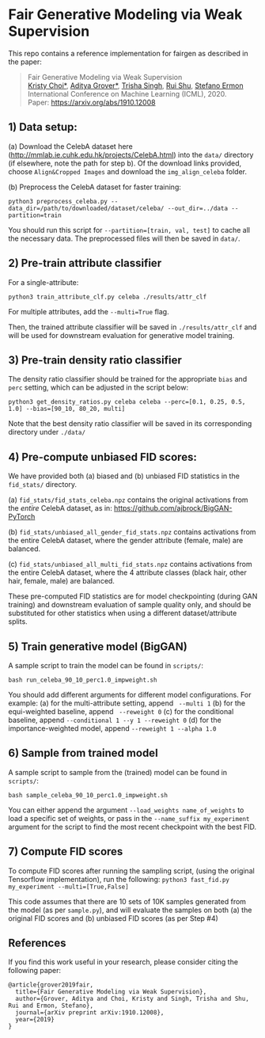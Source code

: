 # Fair Generative Modeling via Weak Supervision
This repo contains a reference implementation for fairgen as described in the paper:
> Fair Generative Modeling via Weak Supervision </br>
> [Kristy Choi*](http://kristychoi.com/), [Aditya Grover*](http://aditya-grover.github.io/), [Trisha Singh](https://profiles.stanford.edu/trisha-singh), [Rui Shu](http://ruishu.io/about/), [Stefano Ermon](https://cs.stanford.edu/~ermon/) </br>
> International Conference on Machine Learning (ICML), 2020. </br>
> Paper: https://arxiv.org/abs/1910.12008 </br>


## 1) Data setup:
(a) Download the CelebA dataset here (http://mmlab.ie.cuhk.edu.hk/projects/CelebA.html) into the `data/` directory (if elsewhere, note the path for step b). Of the download links provided, choose `Align&Cropped Images` and download the `img_align_celeba` folder.

(b) Preprocess the CelebA dataset for faster training:
```
python3 preprocess_celeba.py --data_dir=/path/to/downloaded/dataset/celeba/ --out_dir=../data --partition=train
```

You should run this script for `--partition=[train, val, test]` to cache all the necessary data. The preprocessed files will then be saved in `data/`.


## 2) Pre-train attribute classifier
For a single-attribute:
```
python3 train_attribute_clf.py celeba ./results/attr_clf
```

For multiple attributes, add the `--multi=True` flag.

Then, the trained attribute classifier will be saved in `./results/attr_clf` and will be used for downstream evaluation for generative model training.


## 3) Pre-train density ratio classifier
The density ratio classifier should be trained for the appropriate `bias` and `perc` setting, which can be adjusted in the script below:
```
python3 get_density_ratios.py celeba celeba --perc=[0.1, 0.25, 0.5, 1.0] --bias=[90_10, 80_20, multi]
```
Note that the best density ratio classifier will be saved in its corresponding directory under `./data/`


## 4) Pre-compute unbiased FID scores:
We have provided both (a) biased and (b) unbiased FID statistics in the `fid_stats/` directory.

(a) `fid_stats/fid_stats_celeba.npz` contains the original activations from the *entire* CelebA dataset, as in: https://github.com/ajbrock/BigGAN-PyTorch

(b) `fid_stats/unbiased_all_gender_fid_stats.npz` contains activations from the entire CelebA dataset, where the gender attribute (female, male) are balanced.

(c) `fid_stats/unbiased_all_multi_fid_stats.npz` contains activations from the entire CelebA dataset, where the 4 attribute classes (black hair, other hair, female, male) are balanced.

These pre-computed FID statistics are for model checkpointing (during GAN training) and downstream evaluation of sample quality only, and should be substituted for other statistics when using a different dataset/attribute splits.


## 5) Train generative model (BigGAN)
A sample script to train the model can be found in `scripts/`:

`bash run_celeba_90_10_perc1.0_impweight.sh`

You should add different arguments for different model configurations. For example:
(a) for the multi-attribute setting, append ` --multi 1`
(b) for the equi-weighted baseline, append ` --reweight 0`
(c) for the conditional baseline, append `--conditional 1 --y 1 --reweight 0`
(d) for the importance-weighted model, append `--reweight 1 --alpha 1.0`


## 6) Sample from trained model
A sample script to sample from the (trained) model can be found in `scripts/`:

`bash sample_celeba_90_10_perc1.0_impweight.sh`

You can either append the argument `--load_weights name_of_weights` to load a specific set of weights, or pass in the `--name_suffix my_experiment` argument for the script to find the most recent checkpoint with the best FID.


## 7) Compute FID scores
To compute FID scores after running the sampling script, (using the original Tensorflow implementation), run the following:
`python3 fast_fid.py my_experiment --multi=[True,False]`

This code assumes that there are 10 sets of 10K samples generated from the model (as per `sample.py`), and will evaluate the samples on both (a) the original FID scores and (b) unbiased FID scores (as per Step #4)


## References
If you find this work useful in your research, please consider citing the following paper:
```
@article{grover2019fair,
  title={Fair Generative Modeling via Weak Supervision},
  author={Grover, Aditya and Choi, Kristy and Singh, Trisha and Shu, Rui and Ermon, Stefano},
  journal={arXiv preprint arXiv:1910.12008},
  year={2019}
}
```
